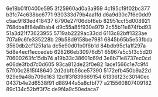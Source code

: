 6e18b01f0400e595
3f25960ad0a3a959
4c195c19f02bc377
b3fc74c638bc6771
930333d79b4aa1fd
d6a9d30c7f6e0dd9
c5ac9f83ed418437
6790e27f06dbf6eb
82951ccf5d008921
768dba8f84a8bab4
d9c55a85f930e979
2c55b11e874fbd93
51a3d21f73623955
5719ab2229ac33dd
6113c82bff1323ae
707a9c6fe335228b
29b58d9158be7981
6845b65b5e53fbda
3560db2cf1251a1a
dc5e90d01b0f6b1d
84bdb95c1a1f297a
5d8e4ecf1eccedeb
628266eb30976d51
65967a5c5f3c5d20
70600263fc15db74
a19b33c38601c69d
3e8b71e8737ec0cd
e06de3fbd7c0d605
93ca812de23f0e82
1ace1566c1e7c9f4
57f00c2815f48640
2d2dbfb56ce57390
5172efb450b9a22d
929e9a48b709d163
12d1f3f839669154
61336f23c30140ec
0437b4e2d6538f91
d88944a5a8cfbf77
a215560807409182
89c134c52bff3f7c
de9f4a9c50edaca7
